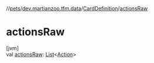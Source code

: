 //[pets](../../../index.md)/[dev.martianzoo.tfm.data](../index.md)/[CardDefinition](index.md)/[actionsRaw](actions-raw.md)

# actionsRaw

[jvm]\
val [actionsRaw](actions-raw.md): [List](https://kotlinlang.org/api/latest/jvm/stdlib/kotlin.collections/-list/index.html)&lt;[Action](../../dev.martianzoo.tfm.pets.ast/-action/index.md)&gt;
